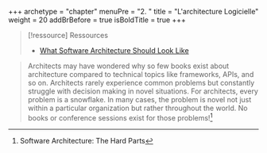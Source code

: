 +++
archetype = "chapter"
menuPre = "2. "
title = "L'architecture Logicielle"
weight = 20
addBrBefore = true
isBoldTitle = true
+++

> [!ressource] Ressources
> - [What Software Architecture Should Look Like ](https://youtu.be/ElMnHDSFaCw)

> Architects may have wondered why so few books exist about architecture compared to technical topics like frameworks, APIs, and so on. Architects rarely experience common problems but constantly struggle with decision making in novel situations. For architects, every problem is a snowflake. In many cases, the problem is novel not just within a particular organization but rather throughout the world. No books or conference sessions exist for those problems![^1]


[^1]: Software Architecture: The Hard Parts
